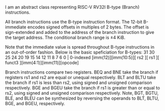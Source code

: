 I am an abstract class representing RISC-V RV32I B-type (Branch) instructions.

All branch instructions use the B-type instruction format. The 12-bit B-immediate encodes signed
offsets in multiples of 2 bytes. The offset is sign-extended and added to the address of the branch
instruction to give the target address. The conditional branch range is ±4 KiB.

Note that the immediate value is spread throughout B-type instructions in an out-of-order fashion.
Below is the basic speficiation for B-types:
      31      30           25 24  20 19  15 14      12 11        8       7          6         0 | 0-indexed
[imm(12)][imm(10:5)][  rs2  ][  rs1  ][ funct3 ][imm(4:1)][imm(11)][opcode]

Branch instructions compare two registers. BEQ and BNE take the branch if registers rs1 and rs2
are equal or unequal respectively. BLT and BLTU take the branch if rs1 is less than rs2, using
signed and unsigned comparison respectively. BGE and BGEU take the branch if rs1 is greater
than or equal to rs2, using signed and unsigned comparison respectively. Note, BGT, BGTU,
BLE, and BLEU can be synthesized by reversing the operands to BLT, BLTU, BGE, and BGEU,
respectively.

